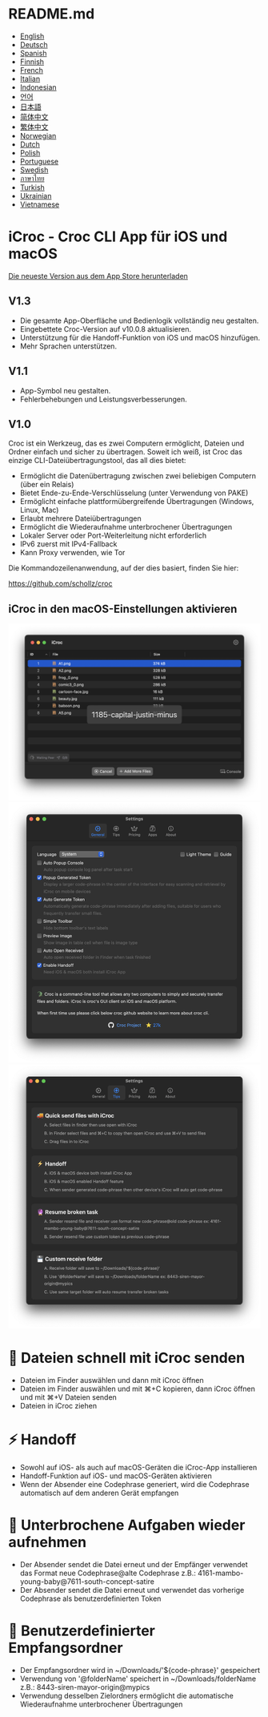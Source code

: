 # README.md
- [English](README.md)
- [Deutsch](README.de.md)
- [Spanish](README.es.md)
- [Finnish](README.fi.md)
- [French](README.fr.md)
- [Italian](README.it.md)
- [Indonesian](README.id.md)
- [언어](README.ko.md)
- [日本語](README.ja.md)
- [简体中文](README.zh_cn.md)
- [繁体中文](README.zh_tw.md)
- [Norwegian](README.nb.md)
- [Dutch](README.nl.md)
- [Polish](README.pl.md)
- [Portuguese](README.pt.md)
- [Swedish](README.sv.md)
- [ภาษาไทย](README.th.md)
- [Turkish](README.tr.md)
- [Ukrainian](README.uk.md)
- [Vietnamese](README.vi.md)

# iCroc - Croc CLI App für iOS und macOS

[Die neueste Version aus dem App Store herunterladen](https://apps.apple.com/us/app/id6444355962)

V1.3
---
- Die gesamte App-Oberfläche und Bedienlogik vollständig neu gestalten.
- Eingebettete Croc-Version auf v10.0.8 aktualisieren.
- Unterstützung für die Handoff-Funktion von iOS und macOS hinzufügen.
- Mehr Sprachen unterstützen.

V1.1
---
- App-Symbol neu gestalten.
- Fehlerbehebungen und Leistungsverbesserungen.

V1.0
---
Croc ist ein Werkzeug, das es zwei Computern ermöglicht, Dateien und Ordner einfach und sicher zu übertragen. Soweit ich weiß, ist Croc das einzige CLI-Dateiübertragungstool, das all dies bietet:

- Ermöglicht die Datenübertragung zwischen zwei beliebigen Computern (über ein Relais)
- Bietet Ende-zu-Ende-Verschlüsselung (unter Verwendung von PAKE)
- Ermöglicht einfache plattformübergreifende Übertragungen (Windows, Linux, Mac)
- Erlaubt mehrere Dateiübertragungen
- Ermöglicht die Wiederaufnahme unterbrochener Übertragungen
- Lokaler Server oder Port-Weiterleitung nicht erforderlich
- IPv6 zuerst mit IPv4-Fallback
- Kann Proxy verwenden, wie Tor

Die Kommandozeilenanwendung, auf der dies basiert, finden Sie hier:

https://github.com/schollz/croc

## iCroc in den macOS-Einstellungen aktivieren
![macOS-iCroc-1](images/macos1.png)
![macOS-iCroc-2](images/macos2.png)
![macOS-iCroc-3](images/macos3.png)

# 🚚 Dateien schnell mit iCroc senden
- Dateien im Finder auswählen und dann mit iCroc öffnen
- Dateien im Finder auswählen und mit ⌘+C kopieren, dann iCroc öffnen und mit ⌘+V Dateien senden
- Dateien in iCroc ziehen

# ⚡ Handoff
- Sowohl auf iOS- als auch auf macOS-Geräten die iCroc-App installieren
- Handoff-Funktion auf iOS- und macOS-Geräten aktivieren
- Wenn der Absender eine Codephrase generiert, wird die Codephrase automatisch auf dem anderen Gerät empfangen

# 🔮 Unterbrochene Aufgaben wieder aufnehmen
- Der Absender sendet die Datei erneut und der Empfänger verwendet das Format neue Codephrase@alte Codephrase z.B.: 4161-mambo-young-baby@7611-south-concept-satire
- Der Absender sendet die Datei erneut und verwendet das vorherige Codephrase als benutzerdefinierten Token

# 💾 Benutzerdefinierter Empfangsordner
- Der Empfangsordner wird in ~/Downloads/'${code-phrase}' gespeichert
- Verwendung von '@folderName' speichert in ~/Downloads/folderName z.B.: 8443-siren-mayor-origin@mypics
- Verwendung desselben Zielordners ermöglicht die automatische Wiederaufnahme unterbrochener Übertragungen